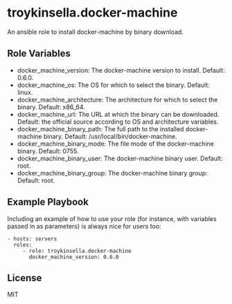 troykinsella.docker-machine
===========================

An ansible role to install docker-machine by binary download.

Role Variables
--------------

* docker_machine_version: The docker-machine version to install. Default: 0.6.0.
* docker_machine_os: The OS for which to select the binary. Default: linux.
* docker_machine_architecture: The architecture for which to select the binary. Default: x86_64.
* docker_machine_url: The URL at which the binary can be downloaded. Default: the official source according to OS and architecture variables.
* docker_machine_binary_path: The full path to the installed docker-machine binary. Default: /usr/local/bin/docker-machine.
* docker_machine_binary_mode: The file mode of the docker-machine binary. Default: 0755.
* docker_machine_binary_user: The docker-machine binary user. Default: root.
* docker_machine_binary_group: The docker-machine binary group: Default: root.

Example Playbook
----------------

Including an example of how to use your role (for instance, with variables passed in as parameters) is always nice for users too:

    - hosts: servers
      roles:
         - role: troykinsella.docker-machine
           docker_machine_version: 0.6.0

License
-------

MIT
